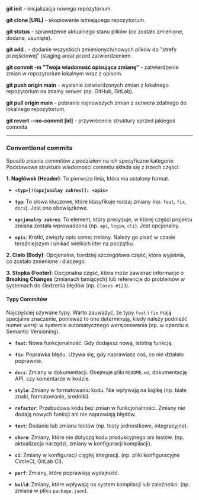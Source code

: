 __git init__ - inicjalizacja nowego repozytorium.

__git clone [URL]__ - skopiowanie istniejącego repozytorium.

__git status__ - sprawdzenie aktualnego stanu plików (co zostało zmienione, dodane, usunięte).

__git add .__ - dodanie wszystkich zmienionych/nowych plików do "strefy przejściowej" (staging area) przed zatwierdzeniem.

__git commit -m "Twoja wiadomość opisująca zmianę"__ - zatwierdzenie zmian w repozytorium lokalnym wraz z opisem.

__git push origin main__ - wysłanie zatwierdzonych zmian z lokalnego repozytorium na zdalny serwer (np. GitHub, GitLab).

__git pull origin main__ - pobranie najnowszych zmian z serwera zdalnego do lokalnego repozytorium.

__git revert --no-commit [id]__ -  przywrócenie struktury sprzed jakiegoś commita

----
### Conventional commits

Sposób pisania commitów z podziałem na ich specyficzne kategorie
Podstawowa struktura wiadomości commitu składa się z trzech części:

**1. Nagłówek (Header)**: To pierwsza linia, która ma ustalony format.

- **`<typ>[!(opcjonalny zakres)]: <opis>`**
    
- **`typ`**: To słowo kluczowe, które klasyfikuje rodzaj zmiany (np. `feat`, `fix`, `docs`). Jest ono obowiązkowe.
    
- **`opcjonalny zakres`**: To element, który precyzuje, w której części projektu zmiana została wprowadzona (np. `api`, `login`, `cli`). Jest opcjonalny.
    
- **`opis`**: Krótki, zwięzły opis samej zmiany. Należy go pisać w czasie teraźniejszym i unikać wielkich liter na początku.
    

**2. Ciało (Body)**: Opcjonalna, bardziej szczegółowa część, która wyjaśnia, co zostało zmienione i dlaczego.

**3. Stopka (Footer)**: Opcjonalna część, która może zawierać informacje o **Breaking Changes** (zmianach łamiących) lub referencje do problemów w systemach do śledzenia błędów (np. `Closes #123`).

#### Typy Commitów
 Najczęściej używane typy. Warto zauważyć, że typy `feat` i `fix` mają specjalne znaczenie, ponieważ to one determinują, kiedy należy podnieść numer wersji w systemie automatycznego wersjonowania (np. w oparciu o Semantic Versioning).

- **`feat`**: Nowa funkcjonalność. Gdy dodajesz nową, istotną funkcję.
    
- **`fix`**: Poprawka błędu. Używa się, gdy naprawiasz coś, co nie działało poprawnie.
    
- **`docs`**: Zmiany w dokumentacji. Obejmuje pliki `README.md`, dokumentację API, czy komentarze w kodzie.
    
- **`style`**: Zmiany w formatowaniu kodu. Nie wpływają na logikę (np. białe znaki, formatowanie, średniki).
    
- **`refactor`**: Przebudowa kodu bez zmian w funkcjonalności. Zmiany nie dodają nowych funkcji ani nie naprawiają błędów.
    
- **`test`**: Dodanie lub zmiana testów (np. testy jednostkowe, integracyjne).
    
- **`chore`**: Zmiany, które nie dotyczą kodu produkcyjnego ani testów. (np. aktualizacja narzędzi, zmiany w konfiguracji kompilacji).
    
- **`ci`**: Zmiany w konfiguracji ciągłej integracji. (np. pliki konfiguracyjne CircleCI, GitLab CI).
    
- **`perf`**: Zmiany, które poprawiają wydajność.
    
- **`build`**: Zmiany, które wpływają na system kompilacji lub zależności. (np. zmiana w pliku `package.json`).



